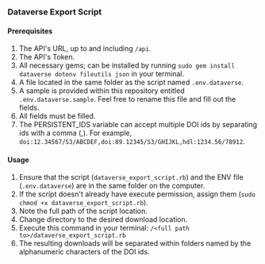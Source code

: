 ### Dataverse Export Script

#### Prerequisites

1. The API's URL, up to and including `/api`.
2. The API's Token.
3. All necessary gems; can be installed by running `sudo gem install dataverse dotenv fileutils json` in your terminal.
4. A file located in the same folder as the script named `.env.dataverse`.
  1. A sample is provided within this repository entitled `.env.dataverse.sample`. Feel free to rename this file and fill out the fields.
  2. All fields must be filled.
  3. The PERSISTENT_IDS variable can accept multiple DOI ids by separating ids with a comma (,). For example, `doi:12.34567/S3/ABCDEF,doi:89.12345/S3/GHIJKL,hdl:1234.56/78912`.
 
#### Usage

1. Ensure that the script (`dataverse_export_script.rb`) and the ENV file (`.env.dataverse`) are in the same folder on the computer.
2. If the script doesn't already have execute permission, assign them (`sudo chmod +x dataverse_export_script.rb`).
3. Note the full path of the script location.
4. Change directory to the desired download location.
5. Execute this command in your terminal: `/<full path to>/dataverse_export_script.rb`
6. The resulting downloads will be separated within folders named by the alphanumeric characters of the DOI ids.
